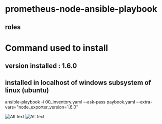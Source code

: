# prometheus-node-ansible-playbook
## roles
# Command used to install 
## version installed : 1.6.0
## installed in localhost of windows subsystem of linux (ubuntu)
ansible-playbook -i 00_inventory.yaml --ask-pass paybook.yaml --extra-vars="node_exporter_version=1.6.0"

![Alt text](kubernetes-services.PNG)
![Alt text](kubernetes-services.PNG)